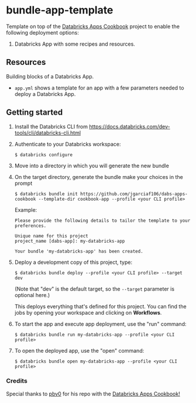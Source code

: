 # bundle-app-template

Template on top of the [Databricks Apps Cookbook](https://github.com/pbv0/databricks-apps-cookbook) project to enable the following deployment options:
1. Databricks App  with some recipes and resources.

## Resources
Building blocks of a Databricks App.
- `app.yml` shows a template for an app with a few parameters needed to deploy a Databricks App.


## Getting started

1. Install the Databricks CLI from https://docs.databricks.com/dev-tools/cli/databricks-cli.html

2. Authenticate to your Databricks workspace:
    ```
    $ databricks configure
    ```
3. Move into a directory in which you will generate the new bundle

4. On the target directory, generate the bundle make your choices in the prompt
    ```
    $ databricks bundle init https://github.com/jgarciaf106/dabs-apps-cookbook --template-dir cookbook-app --profile <your CLI profile>
    ```
   Example:
    ```
    Please provide the following details to tailor the template to your preferences.
   
    Unique name for this project
    project_name [dabs-app]: my-databricks-app

    Your bundle 'my-databricks-app' has been created.
    ```

5. Deploy a development copy of this project, type:
    ```
    $ databricks bundle deploy --profile <your CLI profile> --target dev
    ```
    (Note that "dev" is the default target, so the `--target` parameter
    is optional here.)

    This deploys everything that's defined for this project.
    You can find the jobs by opening your workspace and clicking on **Workflows**.


6. To start the app and execute app deployment, use the "run" command:
   ```
   $ databricks bundle run my-databricks-app --profile <your CLI profile>
   ```
7. To open the deployed app, use the "open" command:
   ```
   $ databricks bundle open my-databricks-app --profile <your CLI profile>
   ```

### Credits  
Special thanks to [pbv0](https://github.com/pbv0/) for his repo with the [Databricks Apps Cookbook!](https://github.com/pbv0/databricks-apps-cookbook) 